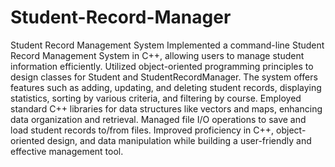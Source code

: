# Student-Record-Manager
Student Record Management System
Implemented a command-line Student Record Management System in C++, allowing users to manage student information efficiently. 
Utilized object-oriented programming principles to design classes for Student and StudentRecordManager. The system offers features such as adding, updating, and deleting student records, displaying statistics, sorting by various criteria, and filtering by course.
Employed standard C++ libraries for data structures like vectors and maps, enhancing data organization and retrieval. Managed file I/O operations to save and load student records to/from files. 
Improved proficiency in C++, object-oriented design, and data manipulation while building a user-friendly and effective management tool.
